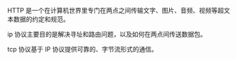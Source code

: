 HTTP 是一个在计算机世界里专门在两点之间传输文字、图片、音频、视频等超文本数据的约定和规范。

ip 协议主要目的是解决寻址和路由问题，以及如何在两点间传送数据包。

tcp 协议基于 IP 协议提供可靠的、字节流形式的通信。

